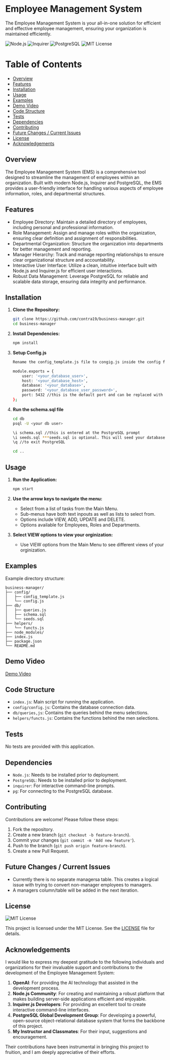 # Employee Management System

The Employee Management System is your all-in-one solution for efficient and effective employee management, ensuring your organization is maintained efficiently.

![Node.js](https://img.shields.io/badge/Node.js-339933?style=for-the-badge&logo=nodedotjs&logoColor=white)
![Inquirer](https://img.shields.io/badge/Inquirer.js-000000?style=for-the-badge&logo=javascript&logoColor=white)
![PostgreSQL](https://img.shields.io/badge/PostgreSQL-336791?style=for-the-badge&logo=postgresql&logoColor=white)
![MIT License](https://img.shields.io/badge/License-MIT-yellow?style=for-the-badge)

# Table of Contents

- [Overview](#overview)
- [Features](#features)
- [Installation](#installation)
- [Usage](#usage)
- [Examples](#examples)
- [Demo Video](#demo-video)
- [Code Structure](#code-structure)
- [Tests](#tests)
- [Dependencies](#dependencies)
- [Contributing](#contributing)
- [Future Changes / Current Issues](#future-changes--current-issues)
- [License](#license)
- [Acknowledgements](#acknowledgements)

## Overview

The Employee Management System (EMS) is a comprehensive tool designed to streamline the management of employees within an organization. Built with modern Node.js, Inquirer and PostgreSQL, the EMS provides a user-friendly interface for handling various aspects of employee information, roles, and departmental structures.

## Features

- Employee Directory: Maintain a detailed directory of employees, including personal and professional information.
- Role Management: Assign and manage roles within the organization, ensuring clear definition and assignment of responsibilities.
- Departmental Organization: Structure the organization into departments for better management and reporting.
- Manager Hierarchy: Track and manage reporting relationships to ensure clear organizational structure and accountability.
- Interactive User Interface: Utilize a clean, intuitive interface built with Node.js and Inquirer.js for efficient user interactions.
- Robust Data Management: Leverage PostgreSQL for reliable and scalable data storage, ensuring data integrity and performance.

## Installation

1. **Clone the Repository:**
    ```bash
    git clone https://github.com/contra19/business-manager.git
    cd business-manager
    ```

2. **Install Dependencies:**
    ```bash
    npm install
    ```

3. **Setup Config.js**
    ```bash
    Rename the config_template.js file to congig.js inside the config folder and update the following values:
    
    module.exports = {
        user: '<your_database_user>',
        host: '<your_database_host>',
        database: '<your_database>',
        password: '<your_database_user_password>',
        port: 5432 //this is the default port and can be replaced with <your_database_port
    };
    ```

4. **Run the schema.sql file**
    ```bash
    cd db
    psql -U <your db user>
    
    \i schema.sql //this is entered at the PostgreSQL prompt
    \i seeds.sql ***seeds.sql is optional. This will seed your database tables to have data to work with upfront.*** 
    \q //to exit PostgreSQL
    
    cd ..
    ```


## Usage

1. **Run the Application:**
    ```bash
    npm start
    ```

2. **Use the arrow keys to navigate the menu:**
    - Select from a list of tasks from the Main Menu.
    - Sub-menus have both text inpouts as well as lists to select from.
    - Options include VIEW, ADD, UPDATE and DELETE.
    - Options available for Employees, Roles and Departments.

3. **Select VIEW options to view your orginization:**
    - Use VIEW options from the Main Menu to see different views of your orginization.

## Examples

Example directory structure:

```
business-manager/
├── config/
│   ├── config_template.js
│   └── config.js
├── db/
│   ├── queries.js
│   ├── schema.sql
│   └── seeds.sql
├── helpers/
│   └── functs.js
├── node_modules/
├── index.js
├── package.json
└── README.md
```
## Demo Video
[Demo Video](https://drive.google.com/file/d/1wjDRzS3GFTxsuH0KhlOgXFgvlx3Nl4z0/view?usp=drive_link)

## Code Structure

- `index.js`: Main script for running the application.
- `config/config.js`: Contains the database connection data.
- `db/queries,js`: Contains the queries behind the menu selections.
- `helpers/functs.js`: Contains the functions behind the men selections.

## Tests

No tests are provided with this application.

## Dependencies

- `Node.js`: Needs to be installed prior to deployment.  
- `PostgreSQL`: Needs to be installed priior to deployment.
- `inquirer`: For interactive command-line prompts.
- `pg`: For connecting to the PostgreSQL database.

## Contributing

Contributions are welcome! Please follow these steps:

1. Fork the repository.
2. Create a new branch (`git checkout -b feature-branch`).
3. Commit your changes (`git commit -m 'Add new feature'`).
4. Push to the branch (`git push origin feature-branch`).
5. Create a new Pull Request.

## Future Changes / Current Issues

- Currently there is no separate managersa table. This creates a logical issue with trying to convert non-manager employees to managers.
- A managers column/table will be added in the next iteration.  

## License

![MIT License](https://img.shields.io/badge/License-MIT-yellow?style=for-the-badge)

This project is licensed under the MIT License. See the [LICENSE](LICENSE) file for details.

## Acknowledgements

I would like to express my deepest gratitude to the following individuals and organizations for their invaluable support and contributions to the development of the Employee Management System:

1. **OpenAI**: For providing the AI technology that assisted in the development process.
2. **Node.js Community**: For creating and maintaining a robust platform that makes building server-side applications efficient and enjoyable.
3. **Inquirer.js Developers**: For providing an excellent tool to create interactive command-line interfaces.
4. **PostgreSQL Global Development Group**: For developing a powerful, open-source object-relational database system that forms the backbone of this project.
5. **My Instructor and Classmates**: For their input, suggestions and encouragement. 

Their contributions have been instrumental in bringing this project to fruition, and I am deeply appreciative of their efforts.


